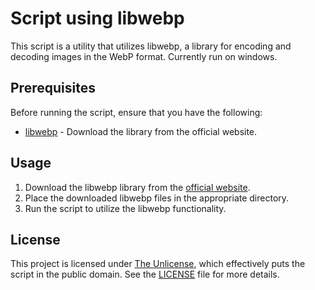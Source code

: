 # Script using libwebp

This script is a utility that utilizes libwebp, a library for encoding and decoding images in the WebP format. Currently run on windows.

## Prerequisites

Before running the script, ensure that you have the following:

- [libwebp](https://storage.googleapis.com/downloads.webmproject.org/releases/webp/index.html) - Download the library from the official website.


## Usage

1. Download the libwebp library from the [official website](https://storage.googleapis.com/downloads.webmproject.org/releases/webp/index.html).
2. Place the downloaded libwebp files in the appropriate directory.
3. Run the script to utilize the libwebp functionality.

## License

This project is licensed under [The Unlicense](https://unlicense.org/), which effectively puts the script in the public domain. See the [LICENSE](LICENSE) file for more details.


